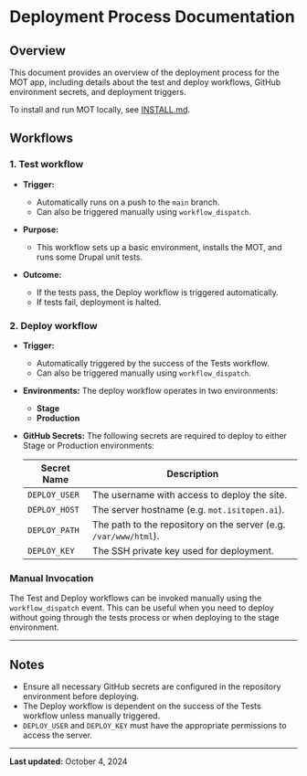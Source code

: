 # Deployment Process Documentation

## Overview

This document provides an overview of the deployment process for the MOT app,
including details about the test and deploy workflows,
GitHub environment secrets, and deployment triggers.

To install and run MOT locally, see [INSTALL.md](INSTALL.md).

## Workflows

### 1. Test workflow

- **Trigger:** 
  - Automatically runs on a push to the `main` branch.
  - Can also be triggered manually using `workflow_dispatch`.
  
- **Purpose:**
  - This workflow sets up a basic environment, installs the MOT, and runs some Drupal unit tests.

- **Outcome:**
  - If the tests pass, the Deploy workflow is triggered automatically.
  - If tests fail, deployment is halted.

### 2. Deploy workflow

- **Trigger:**
  - Automatically triggered by the success of the Tests workflow.
  - Can also be triggered manually using `workflow_dispatch`.

- **Environments:** 
  The deploy workflow operates in two environments:
  - **Stage**
  - **Production**

- **GitHub Secrets:**
  The following secrets are required to deploy to either Stage or Production environments:

  | Secret Name   | Description                                  |
  |---------------|----------------------------------------------|
  | `DEPLOY_USER` | The username with access to deploy the site. |
  | `DEPLOY_HOST` | The server hostname (e.g. `mot.isitopen.ai`). |
  | `DEPLOY_PATH` | The path to the repository on the server (e.g. `/var/www/html`). |
  | `DEPLOY_KEY`  | The SSH private key used for deployment.       |


### Manual Invocation

The Test and Deploy workflows can be invoked manually using the
`workflow_dispatch` event. This can be useful when you need to deploy without
going through the tests process or when deploying to the stage environment.

---

## Notes

- Ensure all necessary GitHub secrets are configured in the repository environment before deploying.
- The Deploy workflow is dependent on the success of the Tests workflow unless manually triggered.
- `DEPLOY_USER` and `DEPLOY_KEY` must have the appropriate permissions to access the server.

---

**Last updated:** October 4, 2024


